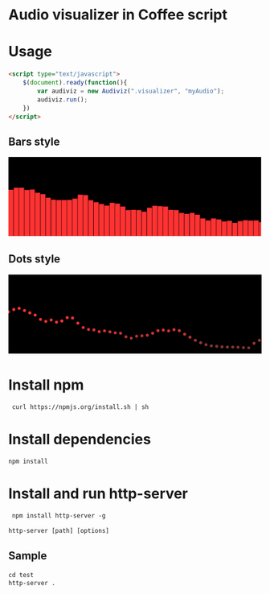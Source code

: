 # Audio visualizer in Coffee script 

# Usage 
```html
<script type="text/javascript">
	$(document).ready(function(){
		var audiviz = new Audiviz(".visualizer", "myAudio");
		audiviz.run();
	})
</script>
```

## Bars style
![Bars](images/demo.png)

## Dots style
![Dots](images/dots.png)

# Install npm 

```
 curl https://npmjs.org/install.sh | sh
```

# Install dependencies

```
npm install
```

# Install and run http-server

```
 npm install http-server -g
```

```
http-server [path] [options]
```

## Sample

```
cd test
http-server .
```
